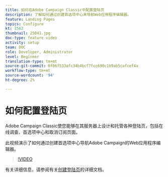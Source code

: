 ```yaml
---
title: 如何在Adobe Campaign Classic中配置登陆页
description: 了解如何通过创建首选项中心来导航Web应用程序编辑器。
feature: Landing Pages
topics: Configure
kt: 1562
thumbnail: 25041.jpg
doc-type: feature video
activity: setup
team: DOC
role: Developer, Administrator
level: Beginner
translation-type: tm+mt
source-git-commit: 8f06f533afc34b4bcf7fcc690c1b9ab5cafcef4a
workflow-type: tm+mt
source-wordcount: '94'
ht-degree: 2%

---
```



# 如何配置登陆页

Adobe Campaign Classic使您能够在其服务器上设计和托管各种登陆页，包括在线调查、首选项中心和取消订阅页面。

此视频演示了如何通过创建首选项中心导航Adobe Campaign的Web应用程序编辑器。

>[!VIDEO](https://video.tv.adobe.com/v/25041?quality=12)

有关详细信息，请参阅有关[创建登陆页](https://docs.adobe.com/content/help/en/campaign-classic/using/designing-content/editing-html-content/creating-a-landing-page.html)的详细文档。

